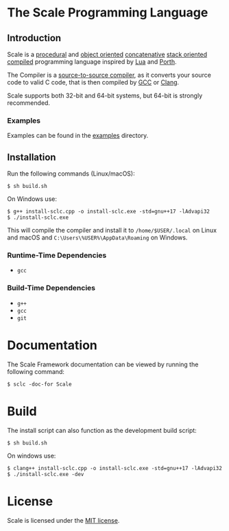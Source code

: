 # The Scale Programming Language
## Introduction
Scale is a [procedural](https://en.wikipedia.org/wiki/Procedural_programming) and [object oriented](https://en.wikipedia.org/wiki/Object-oriented_programming) [concatenative](https://en.wikipedia.org/wiki/Concatenative_programming) [stack oriented](https://en.wikipedia.org/wiki/Stack-oriented_programming) [compiled](https://en.wikipedia.org/wiki/Compiler) programming language inspired by [Lua](https://www.lua.org/) and [Porth](https://gitlab.com/tsoding/porth).

The Compiler is a [source-to-source compiler](https://en.wikipedia.org/wiki/Source-to-source_compiler), as it converts your source code to valid C code, that is then compiled by [GCC](https://en.wikipedia.org/wiki/Gnu_Compiler_Collection) or [Clang](https://en.wikipedia.org/wiki/Clang).

Scale supports both 32-bit and 64-bit systems, but 64-bit is strongly recommended.

### Examples

Examples can be found in the [examples](./examples) directory.

## Installation

Run the following commands (Linux/macOS):
```shell
$ sh build.sh
```

On Windows use:
```shell
$ g++ install-sclc.cpp -o install-sclc.exe -std=gnu++17 -lAdvapi32
$ ./install-sclc.exe
```

This will compile the compiler and install it to `/home/$USER/.local` on Linux and macOS and `C:\Users\%USER%\AppData\Roaming` on Windows.

### Runtime-Time Dependencies
- `gcc`

### Build-Time Dependencies
- `g++`
- `gcc`
- `git`

# Documentation
The Scale Framework documentation can be viewed by running the following command:
```shell
$ sclc -doc-for Scale
```

# Build
The install script can also function as the development build script:
```shell
$ sh build.sh
```

On windows use:
```shell
$ clang++ install-sclc.cpp -o install-sclc.exe -std=gnu++17 -lAdvapi32
$ ./install-sclc.exe -dev
```

# License
Scale is licensed under the [MIT license](./LICENSE).
